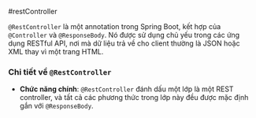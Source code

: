 #restController


`@RestController` là một annotation trong Spring Boot, kết hợp của `@Controller` và `@ResponseBody`. Nó được sử dụng chủ yếu trong các ứng dụng RESTful API, nơi mà dữ liệu trả về cho client thường là JSON hoặc XML thay vì một trang HTML.

### Chi tiết về `@RestController`

- **Chức năng chính**: `@RestController` đánh dấu một lớp là một REST controller, và tất cả các phương thức trong lớp này đều được mặc định gắn với `@ResponseBody`.
